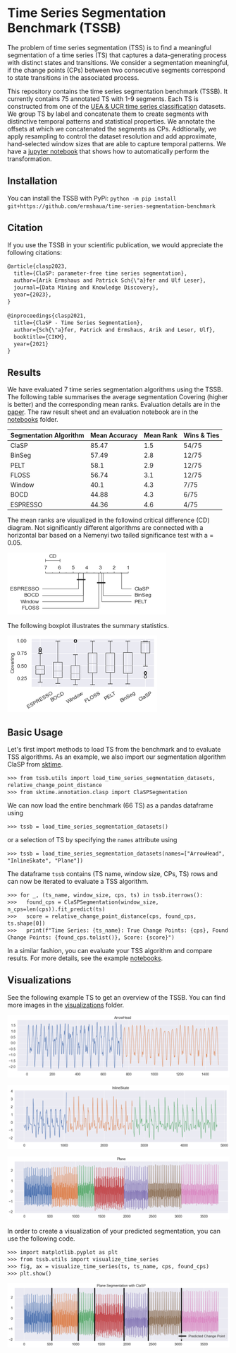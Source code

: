 # Time Series Segmentation Benchmark (TSSB)
The problem of time series segmentation (TSS) is to find a meaningful segmentation of a time series (TS) that captures a data-generating process with distinct states and transitions. We consider a segmentation meaningful, if the change points (CPs) between two consecutive segments correspond to state transitions in the associated process. 

This repository contains the time series segmentation benchmark (TSSB). It currently contains 75 annotated TS with 1-9 segments. Each TS is constructed from one of the <a target="_blank" href="http://timeseriesclassification.com/">UEA & UCR time series classification</a> datasets. We group TS by label and concatenate them to create segments with distinctive temporal patterns and statistical properties. We annotate the offsets at which we concatenated the segments as CPs. Addtionally, we apply resampling to control the dataset resolution and add approximate, hand-selected window sizes that are able to capture temporal patterns. We have a <a target="_blank" href="https://github.com/ermshaua/time-series-segmentation-benchmark/blob/main/tssb/notebooks/dataset_generation.ipynb">jupyter notebook</a> that shows how to automatically perform the transformation.   

## Installation
You can install the TSSB with PyPi:
`python -m pip install git+https://github.com/ermshaua/time-series-segmentation-benchmark` 

## Citation
If you use the TSSB in your scientific publication, we would appreciate the following citations:

```
@article{clasp2023,
  title={ClaSP: parameter-free time series segmentation},
  author={Arik Ermshaus and Patrick Sch{\"a}fer and Ulf Leser},
  journal={Data Mining and Knowledge Discovery},
  year={2023},
}

@inproceedings{clasp2021,
  title={ClaSP - Time Series Segmentation},
  author={Sch{\"a}fer, Patrick and Ermshaus, Arik and Leser, Ulf},
  booktitle={CIKM},
  year={2021}
}
```

## Results

We have evaluated 7 time series segmentation algorithms using the TSSB. The following table summarises the average segmentation Covering (higher is better) and the corresponding mean ranks. Evaluation details are in the <a target="_blank" href="https://arxiv.org/pdf/2207.13987.pdf">paper</a>. The raw result sheet and an evaluation notebook are in the <a target="_blank" href="https://github.com/ermshaua/time-series-segmentation-benchmark/tree/main/tssb/notebooks">notebooks</a> folder.

| Segmentation Algorithm | Mean Accuracy | Mean Rank | Wins & Ties |
|------------------------|---------------| --------- |-------------
| ClaSP                  |  85.47             | 1.5       | 54/75         |
| BinSeg                 |  57.49             | 2.8       | 12/75         |
| PELT                   |  58.1             | 2.9       | 12/75         |
| FLOSS                  |  56.74             | 3.1       | 12/75         |
| Window                 |  40.1             | 4.3       | 7/75         |
| BOCD                   |  44.88             | 4.3       | 6/75         |
| ESPRESSO               |  44.36             | 4.6       | 4/75         |

The mean ranks are visualized in the followind critical difference (CD) diagram. Not significantly different algorithms are connected with a horizontal bar based
on a Nemenyi two tailed significance test with a = 0.05.

![image](tssb/ranks.png)

The following boxplot illustrates the summary statistics.

![image](tssb/boxplot.png)

## Basic Usage
Let's first import methods to load TS from the benchmark and to evaluate TSS algorithms. As an example, we also import our segmentation algorithm ClaSP from <a target="_blank" href="https://github.com/alan-turing-institute/sktime/">sktime</a>. 

```python3
>>> from tssb.utils import load_time_series_segmentation_datasets, relative_change_point_distance
>>> from sktime.annotation.clasp import ClaSPSegmentation
```

We can now load the entire benchmark (66 TS) as a pandas dataframe using 

```python3
>>> tssb = load_time_series_segmentation_datasets()
```

or a selection of TS by specifying the `names` attribute using

```python3
>>> tssb = load_time_series_segmentation_datasets(names=["ArrowHead", "InlineSkate", "Plane"])
```

The dataframe `tssb` contains (TS name, window size, CPs, TS) rows and can now be iterated to evaluate a TSS algorithm.

```python3
>>> for _, (ts_name, window_size, cps, ts) in tssb.iterrows():
>>>   found_cps = ClaSPSegmentation(window_size, n_cps=len(cps)).fit_predict(ts)
>>>   score = relative_change_point_distance(cps, found_cps, ts.shape[0])
>>>   print(f"Time Series: {ts_name}: True Change Points: {cps}, Found Change Points: {found_cps.tolist()}, Score: {score}")
```

In a similar fashion, you can evaluate your TSS algorithm and compare results. For more details, see the example <a href="https://github.com/ermshaua/time-series-segmentation-benchmark/tree/main/tssb/notebooks">notebooks</a>.

## Visualizations

See the following example TS to get an overview of the TSSB. You can find more images in the <a href="https://github.com/ermshaua/time-series-segmentation-benchmark/tree/main/tssb/visualizations">visualizations</a> folder.

![image](tssb/visualizations/ArrowHead.png)

![image](tssb/visualizations/InlineSkate.png)

![image](tssb/visualizations/Plane.png)

In order to create a visualization of your predicted segmentation, you can use the following code.

```python3
>>> import matplotlib.pyplot as plt
>>> from tssb.utils import visualize_time_series
>>> fig, ax = visualize_time_series(ts, ts_name, cps, found_cps)
>>> plt.show()
```

![image](tssb/plane_example_segmentation.png)
